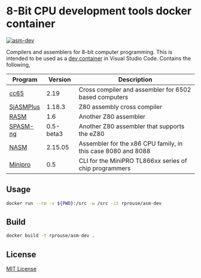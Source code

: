 # 8-Bit CPU development tools docker container

[![asm-dev](https://github.com/rprouse/asm-dev-docker/actions/workflows/main.yml/badge.svg)](https://github.com/rprouse/asm-dev-docker/actions/workflows/main.yml)

Compilers and assemblers for 8-bit computer programming. This is intended to be
used as a [dev container](https://code.visualstudio.com/docs/remote/containers)
in Visual Studio Code. Contains the following,

| Program | Version | Description |
| --- | --- | --- |
| [cc65](https://cc65.github.io/) | 2.19 | Cross compiler and assembler for 6502 based computers |
| [SjASMPlus](https://z00m128.github.io/sjasmplus/documentation.html) | 1.18.3 | Z80 assembly cross compiler |
| [RASM](https://github.com/EdouardBERGE/rasm) | 1.6 | Another Z80 assembler |
| [SPASM-ng](https://github.com/alberthdev/spasm-ng) | 0.5-beta3 | Another Z80 assembler that supports the eZ80 |
| [NASM](https://www.nasm.us/index.php) | 2.15.05 | Assembler for the x86 CPU family, in this case 8080 and 8088 |
| [Minipro](https://gitlab.com/DavidGriffith/minipro) | 0.5 | CLI for the MiniPRO TL866xx series of chip programmers |

## Usage

```sh
docker run --rm -v ${PWD}:/src -w /src -it rprouse/asm-dev
```

## Build

```sh
docker build -t rprouse/asm-dev .
```

## License

[MIT License](LICENSE)
